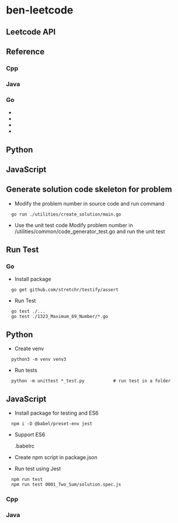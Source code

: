 # ben-leetcode
## Leetcode API


## Reference
### Cpp
### Java
### Go
- [](https://studygolang.com/topics/7963)
- [](https://github.com/aQuaYi/LeetCode-in-Go#leetcode-%E7%9A%84-go-%E8%A7%A3%E7%AD%94)
- [](https://github.com/calelin/Leetcode-5)
- [](https://github.com/kylesliu/awesome-golang-leetcode/tree/master/src)

## Python

## JavaScript


## Generate solution code skeleton for problem
- Modify the problem number in source code and run command
```
  go run ./utilities/create_solution/main.go 
```
- Use the unit test code 
Modify problem number in /utilities/common/code_generator_test.go and run the unit test

## Run Test
### Go
- Install package
```
  go get github.com/stretchr/testify/assert
```
- Run Test
```
  go test ./...
  go test ./1323_Maximum_69_Number/*.go
```

## Python
- Create venv
```
  python3 -m venv venv3
```
- Run tests
```
  python -m unittest *_test.py           # run test in a folder
```

## JavaScript
- Install package for testing and ES6
```
  npm i -D @babel/preset-env jest
```
- Support ES6
  
  .babelrc

- Create npm script in package.json

- Run test using Jest
```
  npm run test
  npm run test 0001_Two_Sum/solution.spec.js
```

### Cpp

### Java

